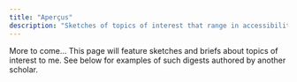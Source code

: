 ```yaml
---
title: "Aperçus"
description: "Sketches of topics of interest that range in accessibility from the undergraduate to graduate level."
---
```


More to come...
This page will feature sketches and briefs about topics of interest to me. See below for examples of such digests authored by another scholar. 